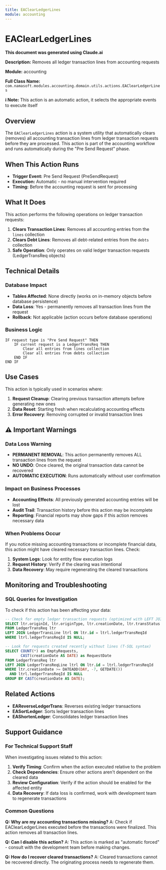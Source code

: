 ```yaml
---
title: EAClearLedgerLines
module: accounting
---
```


<div class='entity-flows'>

# EAClearLedgerLines

**This document was generated using Claude.ai**

**Description:** Removes all ledger transaction lines from accounting requests

**Module:** accounting

**Full Class Name:** `com.namasoft.modules.accounting.domain.utils.actions.EAClearLedgerLines`

**ℹ️ Note:** This action is an automatic action, it selects the appropriate events to execute itself

## Overview

The `EAClearLedgerLines` action is a system utility that automatically clears (removes) all accounting transaction lines from ledger transaction requests before they are processed. This action is part of the accounting workflow and runs automatically during the "Pre Send Request" phase.

## When This Action Runs

- **Trigger Event:** Pre Send Request (PreSendRequest)
- **Execution:** Automatic - no manual intervention required
- **Timing:** Before the accounting request is sent for processing

## What It Does

This action performs the following operations on ledger transaction requests:

1. **Clears Transaction Lines**: Removes all accounting entries from the `lines` collection
2. **Clears Debt Lines**: Removes all debt-related entries from the `debts` collection
3. **Safe Operation**: Only operates on valid ledger transaction requests (LedgerTransReq objects)

## Technical Details

### Database Impact
- **Tables Affected**: None directly (works on in-memory objects before database persistence)
- **Data Loss**: Yes - permanently removes all transaction lines from the request
- **Rollback**: Not applicable (action occurs before database operations)

### Business Logic
```
IF request type is "Pre Send Request" THEN
    IF current request is a LedgerTransReq THEN
        Clear all entries from lines collection
        Clear all entries from debts collection
    END IF
END IF
```

## Use Cases

This action is typically used in scenarios where:

1. **Request Cleanup**: Clearing previous transaction attempts before generating new ones
2. **Data Reset**: Starting fresh when recalculating accounting effects
3. **Error Recovery**: Removing corrupted or invalid transaction lines

## ⚠️ Important Warnings

### Data Loss Warning
- **PERMANENT REMOVAL**: This action permanently removes ALL transaction lines from the request
- **NO UNDO**: Once cleared, the original transaction data cannot be recovered
- **AUTOMATIC EXECUTION**: Runs automatically without user confirmation

### Impact on Business Processes
- **Accounting Effects**: All previously generated accounting entries will be lost
- **Audit Trail**: Transaction history before this action may be incomplete
- **Reporting**: Financial reports may show gaps if this action removes necessary data

### When Problems Occur
If you notice missing accounting transactions or incomplete financial data, this action might have cleared necessary transaction lines. Check:

1. **System Logs**: Look for entity flow execution logs
2. **Request History**: Verify if the clearing was intentional
3. **Data Recovery**: May require regenerating the cleared transactions

## Monitoring and Troubleshooting

### SQL Queries for Investigation

To check if this action has been affecting your data:

```sql
-- Check for empty ledger transaction requests (optimized with LEFT JOIN)
SELECT ltr.originId, ltr.originType, ltr.creationDate, ltr.transStatus
FROM LedgerTransReq ltr
LEFT JOIN LedgerTransLine ltrl ON ltr.id = ltrl.ledgerTransReqId
WHERE ltrl.ledgerTransReqId IS NULL;

-- Look for requests created recently without lines (T-SQL syntax)
SELECT COUNT(*) as EmptyRequests,
       CAST(creationDate AS DATE) as RequestDate
FROM LedgerTransReq ltr
LEFT JOIN LedgerTransReqLine ltrl ON ltr.id = ltrl.ledgerTransReqId
WHERE ltr.creationDate >= DATEADD(DAY, -7, GETDATE())
  AND ltrl.ledgerTransReqId IS NULL
GROUP BY CAST(creationDate AS DATE);
```

## Related Actions

- **EAReverseLedgerTrans**: Reverses existing ledger transactions
- **EASortLedger**: Sorts ledger transaction lines
- **EAShortenLedger**: Consolidates ledger transaction lines

## Support Guidance

### For Technical Support Staff

When investigating issues related to this action:

1. **Verify Timing**: Confirm when the action executed relative to the problem
2. **Check Dependencies**: Ensure other actions aren't dependent on the cleared data
3. **Review Configuration**: Verify if the action should be enabled for the affected entity
4. **Data Recovery**: If data loss is confirmed, work with development team to regenerate transactions

### Common Questions

**Q: Why are my accounting transactions missing?**
A: Check if EAClearLedgerLines executed before the transactions were finalized. This action removes all transaction lines.

**Q: Can I disable this action?**
A: This action is marked as "automatic forced" - consult with the development team before making changes.

**Q: How do I recover cleared transactions?**
A: Cleared transactions cannot be recovered directly. The originating process needs to regenerate them.

</div>

